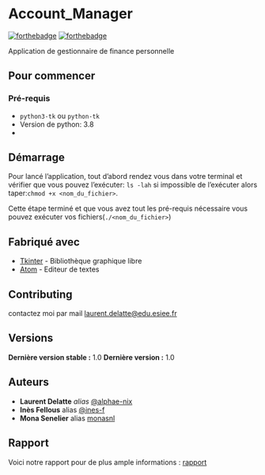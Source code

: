 # Account_Manager

[![forthebadge](http://forthebadge.com/images/badges/built-with-love.svg)](http://forthebadge.com)  [![forthebadge](http://forthebadge.com/images/badges/powered-by-electricity.svg)](http://forthebadge.com)

Application de gestionnaire de finance personnelle 

## Pour commencer

### Pré-requis

- `python3-tk` ou `python-tk`
- Version de python: 3.8
- 

## Démarrage

Pour lancé l’application, tout d’abord rendez vous dans votre terminal et vérifier que vous pouvez l’exécuter: `ls -lah` si impossible de l’exécuter alors taper:`chmod +x <nom_du_fichier>`.

Cette étape terminé et que vous avez tout les pré-requis nécessaire vous pouvez exécuter vos fichiers(`./<nom_du_fichier>`)

## Fabriqué avec

* [Tkinter](https://docs.python.org/fr/3/library/tkinter.html) - Bibliothèque graphique libre
* [Atom](https://atom.io/) - Editeur de textes

## Contributing

contactez moi par mail laurent.delatte@edu.esiee.fr

## Versions

**Dernière version stable :** 1.0
**Dernière version :** 1.0

## Auteurs

* **Laurent Delatte** _alias_ [@alphae-nix](https://github.com/alphae-nix)
* **Inès Fellous** alias [@ines-f](https://github.com/ines-f)
* **Mona Senelier** alias [monasnl](https://github.com/monasnl)

## Rapport 

Voici notre rapport pour de plus ample informations : [rapport](./rapport.pdf)